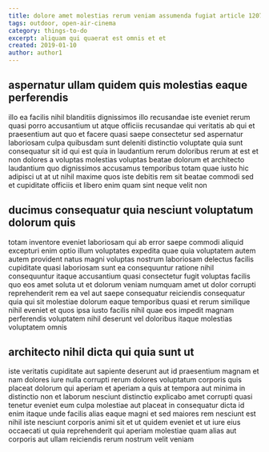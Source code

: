 ```yaml
---
title: dolore amet molestias rerum veniam assumenda fugiat article 1207
tags: outdoor, open-air-cinema
category: things-to-do
excerpt: aliquam qui quaerat est omnis et et
created: 2019-01-10
author: author1
---
```


## aspernatur ullam quidem quis molestias eaque perferendis

illo ea facilis nihil blanditiis dignissimos illo recusandae iste eveniet rerum quasi porro accusantium ut atque officiis recusandae qui veritatis ab qui et praesentium aut quo et facere quasi saepe consectetur sed aspernatur laboriosam culpa quibusdam sunt deleniti distinctio voluptate quia sunt consequatur sit id qui est quia in laudantium rerum doloribus rerum at est et non dolores a voluptas molestias voluptas beatae dolorum et architecto laudantium quo dignissimos accusamus temporibus totam quae iusto hic adipisci ut at ut nihil maxime quos iste debitis rem sit beatae commodi sed et cupiditate officiis et libero enim quam sint neque velit non

## ducimus consequatur quia nesciunt voluptatum dolorum quis

totam inventore eveniet laboriosam qui ab error saepe commodi aliquid excepturi enim optio illum voluptates expedita quae quia voluptatem autem autem provident natus magni voluptas nostrum laboriosam delectus facilis cupiditate quasi laboriosam sunt ea consequuntur ratione nihil consequuntur itaque accusantium quasi consectetur fugit voluptas facilis quo eos amet soluta ut et dolorum veniam numquam amet ut dolor corrupti reprehenderit rem ea vel aut saepe consequatur reiciendis consequatur quia qui sit molestiae dolorum eaque temporibus quasi et rerum similique nihil eveniet et quos ipsa iusto facilis nihil quae eos impedit magnam perferendis voluptatem nihil deserunt vel doloribus itaque molestias voluptatem omnis

## architecto nihil dicta qui quia sunt ut

iste veritatis cupiditate aut sapiente deserunt aut id praesentium magnam et nam dolores iure nulla corrupti rerum dolores voluptatum corporis quis placeat dolorum qui aperiam et aperiam a quis at tempora aut minima in distinctio non et laborum nesciunt distinctio explicabo amet corrupti quasi tenetur eveniet eum culpa molestiae aut placeat in consequatur dicta id enim itaque unde facilis alias eaque magni et sed maiores rem nesciunt est nihil iste nesciunt corporis animi sit et ut quidem eveniet et ut iure eius occaecati ut quia reprehenderit qui aperiam molestiae quam alias aut corporis aut ullam reiciendis rerum nostrum velit veniam
